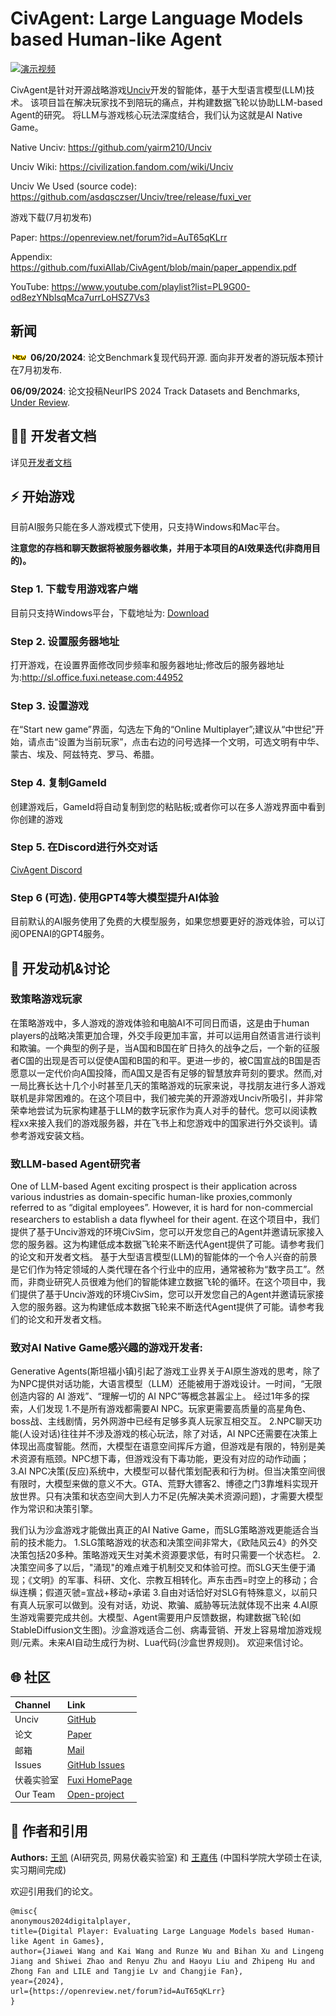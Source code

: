 # CivAgent: Large Language Models based Human-like Agent  

<p align="center" width="100%">

[![演示视频](https://res.cloudinary.com/marcomontalbano/image/upload/v1719391182/video_to_markdown/images/youtube--hD2flShjI0c-c05b58ac6eb4c4700831b2b3070cd403.jpg)](https://www.youtube.com/watch?v=hD2flShjI0c "演示视频")

CivAgent是针对开源战略游戏[Unciv](https://github.com/yairm210/Unciv)开发的智能体，基于大型语言模型(LLM)技术。 
该项目旨在解决玩家找不到陪玩的痛点，并构建数据飞轮以协助LLM-based Agent的研究。
将LLM与游戏核心玩法深度结合，我们认为这就是AI Native Game。

Native Unciv: https://github.com/yairm210/Unciv

Unciv Wiki: https://civilization.fandom.com/wiki/Unciv

Unciv We Used (source code): https://github.com/asdqsczser/Unciv/tree/release/fuxi_ver

游戏下载(7月初发布)

Paper: https://openreview.net/forum?id=AuT65qKLrr

Appendix: https://github.com/fuxiAIlab/CivAgent/blob/main/paper_appendix.pdf

YouTube: https://www.youtube.com/playlist?list=PL9G00-od8ezYNblsqMca7urrLoHSZ7Vs3

## 新闻
![new](/assets/new.gif) **06/20/2024**: 论文Benchmark复现代码开源. 面向非开发者的游玩版本预计在7月初发布. 

**06/09/2024**: 论文投稿NeurIPS 2024 Track Datasets and Benchmarks, [Under Review](https://openreview.net/forum?id=AuT65qKLrr).

## 👨‍💻 开发者文档
详见[开发者文档](/docs/README_for_developer_chinese.md)

## ⚡ 开始游戏
目前AI服务只能在多人游戏模式下使用，只支持Windows和Mac平台。

**注意您的存档和聊天数据将被服务器收集，并用于本项目的AI效果迭代(非商用目的)。**
### Step 1. 下载专用游戏客户端
目前只支持Windows平台，下载地址为: [Download]()

### Step 2. 设置服务器地址
打开游戏，在设置界面修改同步频率和服务器地址;修改后的服务器地址为:http://sl.office.fuxi.netease.com:44952

### Step 3. 设置游戏
在“Start new game”界面，勾选左下角的“Online Multiplayer”;建议从“中世纪”开始，请点击“设置为当前玩家”，点击右边的问号选择一个文明，可选文明有中华、蒙古、埃及、阿兹特克、罗马、希腊。

### Step 4. 复制GameId
创建游戏后，GameId将自动复制到您的粘贴板;或者你可以在多人游戏界面中看到你创建的游戏

### Step 5. 在Discord进行外交对话
[CivAgent Discord](https://discord.com/channels/@me/1196286976639369297)

### Step 6 (可选). 使用GPT4等大模型提升AI体验
目前默认的AI服务使用了免费的大模型服务，如果您想要更好的游戏体验，可以订阅OPENAI的GPT4服务。


## 🙋 开发动机&讨论
### 致策略游戏玩家
在策略游戏中，多人游戏的游戏体验和电脑AI不可同日而语，这是由于human players的战略决策更加合理，外交手段更加丰富，并可以运用自然语言进行谈判和欺骗。一个典型的例子是，当A国和B国在旷日持久的战争之后，一个新的征服者C国的出现是否可以促使A国和B国的和平。更进一步的，被C国宣战的B国是否愿意以一定代价向A国投降，而A国又是否有足够的智慧放弃苛刻的要求。然而,对一局比赛长达十几个小时甚至几天的策略游戏的玩家来说，寻找朋友进行多人游戏联机是非常困难的。在这个项目中，我们被完美的开源游戏Unciv所吸引，并非常荣幸地尝试为玩家构建基于LLM的数字玩家作为真人对手的替代。您可以阅读教程xx来接入我们的游戏服务器，并在飞书上和您游戏中的国家进行外交谈判。请参考游戏安装文档。


### 致LLM-based Agent研究者
One of LLM-based Agent exciting prospect is their application across various industries as domain-specific human-like proxies,commonly referred to as “digital employees”. However, it is hard for non-commercial researchers to establish a data flywheel for their agent. 在这个项目中，我们提供了基于Unciv游戏的环境CivSim，您可以开发您自己的Agent并邀请玩家接入您的服务器。这为构建低成本数据飞轮来不断迭代Agent提供了可能。请参考我们的论文和开发者文档。
基于大型语言模型(LLM)的智能体的一个令人兴奋的前景是它们作为特定领域的人类代理在各个行业中的应用，通常被称为“数字员工”。然而，非商业研究人员很难为他们的智能体建立数据飞轮的循环。在这个项目中，我们提供了基于Unciv游戏的环境CivSim，您可以开发您自己的Agent并邀请玩家接入您的服务器。这为构建低成本数据飞轮来不断迭代Agent提供了可能。请参考我们的论文和开发者文档。


### 致对AI Native Game感兴趣的游戏开发者:
Generative Agents(斯坦福小镇)引起了游戏工业界关于AI原生游戏的思考，除了为NPC提供对话功能，大语言模型（LLM）还能被用于游戏设计。一时间，“无限创造内容的 AI 游戏”、“理解一切的 AI NPC”等概念甚嚣尘上。
经过1年多的探索，人们发现
1.不是所有游戏都需要AI NPC。玩家更需要高质量的高星角色、boss战、主线剧情，另外网游中已经有足够多真人玩家互相交互。
2.NPC聊天功能(人设对话)往往并不涉及游戏的核心玩法，除了对话，AI NPC还需要在决策上体现出高度智能。然而，大模型在语意空间挥斥方遒，但游戏是有限的，特别是美术资源有瓶颈。NPC想下毒，但游戏没有下毒功能，更没有对应的动作动画；
3.AI NPC决策(反应)系统中，大模型可以替代策划配表和行为树。但当决策空间很有限时，大模型来做的意义不大。GTA、荒野大镖客2、博德之门3靠堆料实现开放世界。只有决策和状态空间大到人力不足(先解决美术资源问题)，才需要大模型作为常识和决策引擎。

我们认为沙盒游戏才能做出真正的AI Native Game，而SLG策略游戏更能适合当前的技术能力。
1.SLG策略游戏的状态和决策空间非常大，《欧陆风云4》的外交决策包括20多种。策略游戏天生对美术资源要求低，有时只需要一个状态栏。
2.决策空间多了以后，"涌现"的难点难于机制交叉和体验可控。而SLG天生便于涌现；《文明》的军事、科研、文化、宗教互相转化。声东击西=时空上的移动；合纵连横；假道灭虢=宣战+移动+承诺
3.自由对话恰好对SLG有特殊意义，以前只有真人玩家可以做到。没有对话，劝说、欺骗、威胁等玩法就体现不出来
4.AI原生游戏需要完成共创。大模型、Agent需要用户反馈数据，构建数据飞轮(如StableDiffusion文生图)。沙盒游戏适合二创、病毒营销、开发上容易增加游戏规则/元素。未来AI自动生成行为树、Lua代码(沙盒世界规则)。
欢迎来信讨论。



## 🌐 社区
| Channel  | Link |
|:---------|:-|
| Unciv    | [GitHub](https://github.com/yairm210/Unciv) |
| 论文       | [Paper](https://openreview.net/forum?id=AuT65qKLrr) |
| 邮箱       | [Mail](asdqsczser@gmail.com) |
| Issues   | [GitHub Issues](https://github.com/fuxiAIlab/CivAgent/issues) |
| 伏羲实验室    | [Fuxi HomePage](https://fuxi.163.com/en/) |
| Our Team | [Open-project](https://fuxi-up-research.gitbook.io/open-project/) |

 
## 📖 作者和引用

**Authors:** [王凯](https://scholar.google.com/citations?user=nrKSdzcAAAAJ&hl=en) (AI研究员, 网易伏羲实验室) 和 [王嘉伟](https://scholar.google.com/citations?user=pOxT1NAAAAAJ&hl=zh-CN) (中国科学院大学硕士在读, 实习期间完成)

欢迎引用我们的论文。

```
@misc{
anonymous2024digitalplayer,
title={Digital Player: Evaluating Large Language Models based Human-like Agent in Games},
author={Jiawei Wang and Kai Wang and Runze Wu and Bihan Xu and Lingeng Jiang and Shiwei Zhao and Renyu Zhu and Haoyu Liu and Zhipeng Hu and Zhong Fan and LILE and Tangjie Lv and Changjie Fan},
year={2024},
url={https://openreview.net/forum?id=AuT65qKLrr}
}
```
